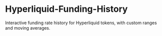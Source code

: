 # Hyperliquid-Funding-History
Interactive funding rate history for Hyperliquid tokens, with custom ranges and moving averages.
